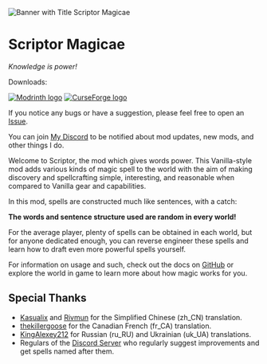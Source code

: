 ![Banner with Title Scriptor Magicae](https://github.com/ssblur/scriptor/raw/main/banner.png)

# Scriptor Magicae
*Knowledge is power!*

Downloads: 

[![Modrinth logo](https://raw.githubusercontent.com/ssblur/scriptor/main/doc/assets/modrinth.png)](https://modrinth.com/mod/scriptor-magicae/)
[![CurseForge logo](https://raw.githubusercontent.com/ssblur/scriptor/main/doc/assets/curseforge.png)](https://www.curseforge.com/minecraft/mc-mods/scriptor-magicae)

If you notice any bugs or have a suggestion, please feel free to open an
[Issue](https://github.com/ssblur/scriptor/issues).

You can join [My Discord](http://dc.blur.lol) to be notified about
mod updates, new mods, and other things I do.

Welcome to Scriptor, the mod which gives words power.
This Vanilla-style mod adds various kinds of magic spell to the world
with the aim of making discovery and spellcrafting simple, interesting,
and reasonable when compared to Vanilla gear and capabilities.

In this mod, spells are constructed much like sentences, with a catch:

**The words and sentence structure used are random in every world!**

For the average player, plenty of spells can be obtained in each world,
but for anyone dedicated enough, you can reverse engineer these spells
and learn how to draft even more powerful spells yourself.

For information on usage and such, check out the docs on 
[GitHub](https://github.com/ssblur/scriptor/blob/main/doc/README.md)
or explore the world in game to learn more about how magic works for
you.

## Special Thanks

 * [Kasualix](https://github.com/Kasualix)
   and
   [Rivmun](https://github.com/Rivmun)
   for the Simplified Chinese (zh_CN) translation.
 * [thekillergoose](https://github.com/thekillergoose) 
   for the Canadian French (fr_CA) translation.
 * [KingAlexey212](https://github.com/KingAlexey212) 
   for Russian (ru_RU) and Ukrainian (uk_UA) translations.
 * Regulars of the [Discord Server](http://dc.blur.lol) who 
   regularly suggest improvements and get spells named after them.
